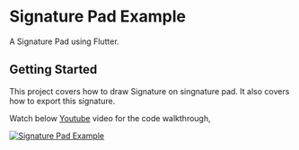 # Signature Pad Example

A Signature Pad using Flutter.

## Getting Started

This project covers how to draw Signature  on singnature pad. It also covers how to export this signature.

Watch below [Youtube](https://www.youtube.com/watch?v=XmUEa_nbvh8) video for the code walkthrough,

[![Signature Pad Example](https://img.youtube.com/vi/XmUEa_nbvh8/0.jpg)](https://www.youtube.com/watch?v=XmUEa_nbvh8)
